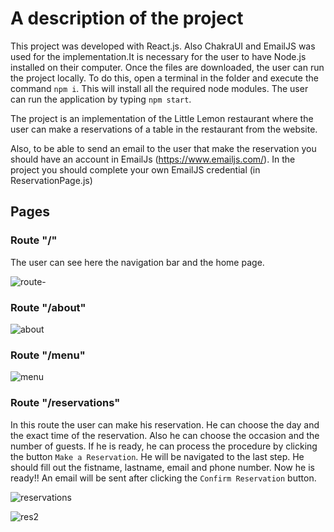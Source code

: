 # A description of the project

This project was developed with React.js. Also ChakraUI and EmailJS was used for the implementation.It is necessary for the user to have Node.js installed on their computer. 
Once the files are downloaded, the user can run the project locally. To do this, open a terminal in the folder and execute the command `npm i`. This will install all the required node modules.
The user can run the application by typing `npm start`.

The project is an implementation of the Little Lemon restaurant where the user can make a reservations of a table in the restaurant from the website.


Also, to be able to send an email to the user that make the reservation you should have an account in EmailJs (https://www.emailjs.com/). In the project you should complete your own EmailJS credential (in ReservationPage.js)


## Pages

### Route "/"

The user can see here the navigation bar and the home page.

![route-](https://github.com/skavvathas/Little-Lemon/assets/122029632/4044a675-4790-45f6-a810-bb3091ee72a9)


### Route "/about"

![about](https://github.com/skavvathas/Little-Lemon/assets/122029632/763daf27-1e7e-496b-b91d-b66c58ccfa1d)

### Route "/menu"

![menu](https://github.com/skavvathas/Little-Lemon/assets/122029632/19438fe0-a7f5-4494-bcba-d74687ecac77)


### Route "/reservations"

In this route the user can make his reservation. He can choose the day and the exact time of the reservation. Also he can choose the occasion and the number of guests. If he is ready, he can process the procedure by clicking the button `Make a Reservation`. He will be navigated to the last step. He should fill out the fistname, lastname, email and phone number. Now he is ready!! An email will be sent after clicking the `Confirm Reservation` button.

![reservations](https://github.com/skavvathas/Little-Lemon/assets/122029632/5c1121ed-a81d-40f2-a559-14d95ae5cb81)

![res2](https://github.com/skavvathas/Little-Lemon/assets/122029632/a9d12faa-d51f-4c53-ac03-2080d801b285)


